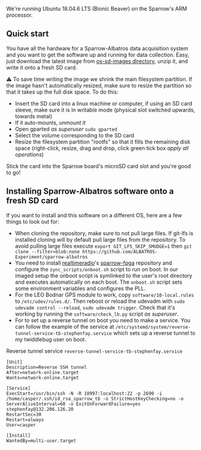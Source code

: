 We're running Ubuntu 18.04.6 LTS (Bionic Beaver) on the Sparrow's ARM processor. 

## Quick start

You have all the hardware for a Sparrow-Albatros data acquisition system and you want to get the software up and running for data collection. Easy, just download the latest image from [os-sd-images directory](https://github.com/ALBATROS-Experiment/sparrow-albatros/tree/main/os-sd-images), unzip it, and write it onto a fresh SD card. 

:warning: To save time writing the image we shrink the main filesystem partition. If the image hasn't automatically resized, make sure to resize the partition so that it takes up the full disk space. To do this:

- Insert the SD card into a linux machine or computer, if using an SD card sleeve, make sure it is in writable mode (physical slot switched upwards, towards metal)
- If it auto-mounts, *unmount it*
- Open gparted *as superuser* `sudo gparted`
- Select the volume corresponding to the SD card
- Resize the filesystem partition "rootfs" so that it fills the remaining disk space (right-click, resize, drag and drop, click green tick box *apply all operations*) 

Stick the card into the Sparrow board's microSD card slot and you're good to go! 

## Installing Sparrow-Albatros software onto a fresh SD card

If you want to install and this software on a different OS, here are a few things to look out for:

- When cloning the repository, make sure to not pull large files. If git-lfs is installed cloning will by default pull large files from the repository. To avoid pulling large files execute `export GIT_LFS_SKIP_SMUDGE=1` then `git clone --filter=blob:none https://github.com/ALBATROS-Experiment/sparrow-albatros`
- You need to install [realtimeradio](https://www.realtimeradio.co.uk/hardware)'s [sparrow-fpga](https://github.com/realtimeradio/sparrow-fpga) repository and configure the `zync_scripts/onboot.sh` script to run on boot. In our imaged setup the onboot script is symlinked to the user's root directory and executes automatically on each boot. The `onboot.sh` script sets some environment variables and configures the PLL. 
- For the LEO Bodnar GPS module to work, copy `software/10-local.rules` to `/etc/udev/rules.d/`. Then reboot or reload the udevadm with `sudo udevadm control --reload`, `sudo udevadm trigger`. Check that it's working by running the `software/check_lb.py` script *as superuser*.
- For to set up a reverse tunnel on boot you need to make a service. You can follow the example of the service at `/etc/systemd/system/reverse-tunnel-service-tb-stephenfay.service` which sets up a reverse tunnel to my twiddlebug user on boot. 

Reverse tunnel service `reverse-tunnel-service-tb-stephenfay.service`
```
[Unit]
Description=Reverse SSH tunnel
After=network-online.target
Wants=network-online.target

[Service]
ExecStart=/usr/bin/ssh -N -R 18997:localhost:22 -p 2690 -i /home/casper/.ssh/id_rsa_sparrow_tb -o StrictHostKeyChecking=no -o ServerAliveInterval=60 -o ExitOnForwardFailure=yes stephenfay@132.206.126.20
RestartSec=30
Restart=always
User=casper

[Install]
WantedBy=multi-user.target
```


